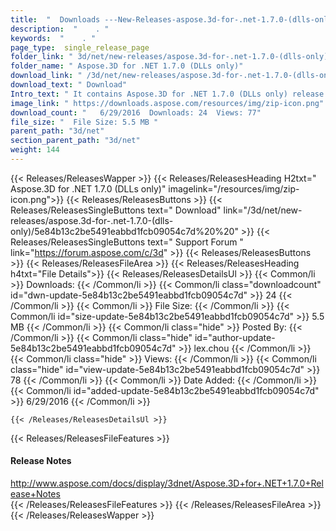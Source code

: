 ```yaml
---
title:  "  Downloads ---New-Releases-aspose.3d-for-.net-1.7.0-(dlls-only) . " 
description:  "    . " 
keywords:  "    . " 
page_type:  single_release_page
folder_link: " 3d/net/new-releases/aspose.3d-for-.net-1.7.0-(dlls-only)/"
folder_name: " Aspose.3D for .NET 1.7.0 (DLLs only)"
download_link: " /3d/net/new-releases/aspose.3d-for-.net-1.7.0-(dlls-only)/5e84b13c2be5491eabbd1fcb09054c7d"
download_text: " Download"
Intro_text: " It contains Aspose.3D for .NET 1.7.0 (DLLs only) release."
image_link: " https://downloads.aspose.com/resources/img/zip-icon.png"
download_count: "   6/29/2016  Downloads: 24  Views: 77"
file_size: "  File Size: 5.5 MB "
parent_path: "3d/net"
section_parent_path: "3d/net"
weight: 144 
---
```


{{< Releases/ReleasesWapper >}}
  {{< Releases/ReleasesHeading H2txt=" Aspose.3D for .NET 1.7.0 (DLLs only)" imagelink="/resources/img/zip-icon.png">}}
  {{< Releases/ReleasesButtons >}}
    {{< Releases/ReleasesSingleButtons text=" Download" link="/3d/net/new-releases/aspose.3d-for-.net-1.7.0-(dlls-only)/5e84b13c2be5491eabbd1fcb09054c7d%20%20" >}}
    {{< Releases/ReleasesSingleButtons text=" Support Forum " link="https://forum.aspose.com/c/3d" >}}
  {{< Releases/ReleasesButtons >}}
  {{< Releases/ReleasesFileArea >}}
    {{< Releases/ReleasesHeading h4txt="File Details">}}
    {{< Releases/ReleasesDetailsUl >}}
            {{< Common/li  >}} Downloads: {{< /Common/li >}} 
      {{< Common/li class="downloadcount" id="dwn-update-5e84b13c2be5491eabbd1fcb09054c7d" >}} 24 {{< /Common/li >}} 
      {{< Common/li  >}} File Size: {{< /Common/li >}} 
      {{< Common/li id="size-update-5e84b13c2be5491eabbd1fcb09054c7d" >}} 5.5 MB {{< /Common/li >}} 
      {{< Common/li  class="hide" >}} Posted By: {{< /Common/li >}} 
      {{< Common/li class="hide" id="author-update-5e84b13c2be5491eabbd1fcb09054c7d" >}} lex.chou {{< /Common/li >}} 
      {{< Common/li class="hide"  >}} Views: {{< /Common/li >}} 
      {{< Common/li class="hide" id="view-update-5e84b13c2be5491eabbd1fcb09054c7d" >}} 78 {{< /Common/li >}} 
      {{< Common/li  >}} Date Added: {{< /Common/li >}} 
      {{< Common/li id="added-update-5e84b13c2be5491eabbd1fcb09054c7d" >}} 6/29/2016 {{< /Common/li >}} 

    {{< /Releases/ReleasesDetailsUl >}}

  {{< Releases/ReleasesFileFeatures >}}
      <h4>Release Notes</h4><div><a href="http://www.aspose.com/docs/display/3dnet/Aspose.3D+for+.NET+1.7.0+Release+Notes">http://www.aspose.com/docs/display/3dnet/Aspose.3D+for+.NET+1.7.0+Release+Notes</a></div>
  {{< /Releases/ReleasesFileFeatures >}}
 {{< /Releases/ReleasesFileArea >}}
{{< /Releases/ReleasesWapper >}}


